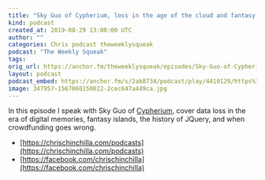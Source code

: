 ```yaml
---
title: "Sky Guo of Cypherium, loss in the age of the cloud and fantasy islands"
kind: podcast
created_at: 2019-08-29 13:00:00 UTC
author: ""
categories: Chris podcast theweeklysqueak
podcast: "The Weekly Squeak"
tags: 
orig_url: https://anchor.fm/theweeklysqueak/episodes/Sky-Guo-of-Cypherium--loss-in-the-age-of-the-cloud-and-fantasy-islands-e553ah
layout: podcast
podcast_embed: https://anchor.fm/s/2ab8734/podcast/play/4410129/https%3A%2F%2Fd3ctxlq1ktw2nl.cloudfront.net%2Fstaging%2F2019-7-29%2F22009910-44100-2-f774140f4b65c.m4a
image: 347957-1567060150022-2cec647a449ca.jpg
---
```

In this episode I speak with Sky Guo of [Cypherium](https://cypherium.io/), cover data loss in the era of digital memories, fantasy islands, the history of JQuery, and when crowdfunding goes wrong.

- [https://chrischinchilla.com/podcasts](https://chrischinchilla.com/podcasts)
- [https://facebook.com/chrischinchilla](https://facebook.com/chrischinchilla)